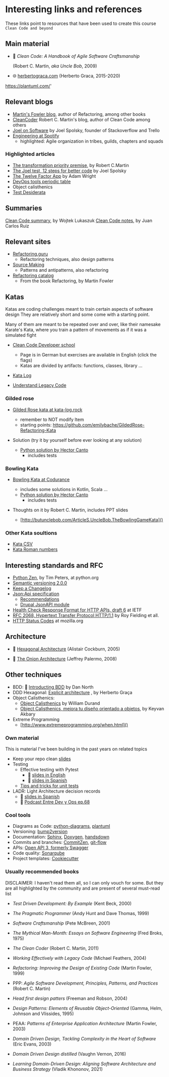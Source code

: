 # Interesting links and references

These links point to resources that have been used to create this course `Clean Code and beyond`

## Main material

- 📘 _Clean Code: A Handbook of Agile Software Craftsmanship_ 
  
  (Robert C. Martin, _aka Uncle Bob_, 2009)

- 🌐 [herbertograca.com]()
  (Herberto Graca,  2015-2020)



https://plantuml.com/'

## Relevant blogs

* [Martin's Fowler blog](https://martinfowler.com/), author of Refactoring, among other books
* [CleanCoder](http://blog.cleancoder.com/) Robert C. Martin's blog, author of Clean Code among others
* [Joel on Software](https://www.joelonsoftware.com/) by Joel Spolsky, founder of Stackoverflow and Trello
* [Engineering at Spotify](https://engineering.atspotify.com/)
  * highlighted: Agile organization in tribes, guilds, chapters and squads


### Highlighted articles

- [The transformation priority premise](http://blog.cleancoder.com/uncle-bob/2013/05/27/TheTransformationPriorityPremise.html), by Robert C.Martin
- [The Joel test, 12 steps for better code](https://www.joelonsoftware.com/2000/08/09/the-joel-test-12-steps-to-better-code/) by Joel Spolsky
- [The Twelve Factor App](https://12factor.net/) by Adam Wright
- [DevOps tools periodic table](https://digital.ai/devops-tools-periodic-table)
- Object calisthenics
- [Test Desiderata](https://kentbeck.github.io/TestDesiderata/)

## Summaries

[Clean Code summary](https://gist.github.com/wojteklu/73c6914cc446146b8b533c0988cf8d29), by Wojtek Lukaszuk
[Clean Code notes](https://github.com/JuanCrg90/Clean-Code-Notes), by Juan Carlos Ruiz

## Relevant sites

* [Refactoring.guru](https://refactoring.guru/)
  * Refactoring techniques, also design patterns
* [Source Making](https://sourcemaking.com/)
  * Patterns and antipatterns, also refactoring 
* [Refactoring catalog](https://refactoring.com/catalog/)
  * From the book Refactoring, by Martin Fowler 

## Katas

Katas are coding challenges meant to train certain aspects of software design
They are relatively short and some come with a starting point.

Many of them are meant to be repeated over and over, like their namesake Karate's Kata, where
you train a pattern of movements as if it was a simulated fight

- [Clean Code Developer school](https://ccd-school.de/coding-dojo/)
  - Page is in German but exercises are available in English (click the flags)
  - Katas are divided by artifacts: functions, classes, library ...

- [Kata Log](https://kata-log.rocks/)

- [Understand Legacy Code](https://understandlegacycode.com/blog/5-coding-exercises-to-practice-refactoring-legacy-code/)


### Gilded rose

- [Gilded Rose kata at kata-log.rock](https://kata-log.rocks/gilded-rose-kata)
  - remember to NOT modify Item
  - starting points: https://github.com/emilybache/GildedRose-Refactoring-Kata

- Solution (try it by yourself before ever looking at any solution)
  - [Python solution by Hector Canto](https://github.com/hectorcanto/katas-clean-code/tree/feature/gilded-rose/katas)
    - includes tests 


### Bowling Kata

- [Bowling Kata at Codurance](https://www.codurance.com/katalyst/bowling)
  - includes some solutions in Kotlin, Scala ... 
  - [Python solution by Hector Canto](https://github.com/hectorcanto/katas-clean-code/blob/feature/bowling/katas/bowling.py)
    - includes tests 

- Thoughts on it by Robert C. Martin, includes PPT slides
  - [http://butunclebob.com/ArticleS.UncleBob.TheBowlingGameKata]()
    

### Other Kata soultions

* [Kata CSV](https://github.com/hectorcanto/katas-clean-code/blob/main/katas/csv.py)
* [Kata Roman numbers](https://github.com/hectorcanto/katas-clean-code/blob/main/katas/roman_numbers.py)


## Interesting standards and RFC

- [Python Zen](https://peps.python.org/pep-0020/), by Tim Peters, at python.org
- [Semantic versioning 2.0.0](https://semver.org/)
- [Keep a Changelog](https://keepachangelog.com/en/1.0.0/)
- [Json:Api specification](https://jsonapi.org/format/)
  - [Recommendations](https://jsonapi.org/recommendations/)
  - [Drupal JsonAPI module](https://www.drupal.org/docs/core-modules-and-themes/core-modules/jsonapi-module)
- [Health Check Response Format for HTTP APIs, draft 6](https://datatracker.ietf.org/doc/html/draft-inadarei-api-health-check) at IETF
- [RFC 2068, Hypertext Transfer Protocol HTTP/1.1](https://datatracker.ietf.org/doc/rfc2068/) by Roy Fielding et all.
- [HTTP Status Codes](https://developer.mozilla.org/en-US/docs/Web/HTTP/Status) at mozilla.org 

## Architecture

* 📄 [Hexagonal Architecture](https://alistair.cockburn.us/hexagonal-architecture/)
  (Alistair Cockburn, 2005)

* 📄 [The Onion Architecture](https://jeffreypalermo.com/2008/07/the-onion-architecture-part-1/)
  (Jeffrey Palermo, 2008)


## Other techniques 

- BDD: 📄 [Introducting BDD](https://dannorth.net/introducing-bdd/) by Dan North
- DDD Hexagonal: [Explicit architecture](https://herbertograca.com/2017/11/16/explicit-architecture-01-ddd-hexagonal-onion-clean-cqrs-how-i-put-it-all-together/) , by Herberto Graça
- Object Calisthenics:
  - [Object Calisthenics](https://williamdurand.fr/2013/06/03/object-calisthenics/) by William Durand
  - [Object Calisthenics, mejora tu diseño orientado a objetos](https://keyvanakbary.com/object-calisthenics-mejora-tu-diseno-orientado-a-objetos/), by Keyvan Akbary
- Extreme Programming
  - [http://www.extremeprogramming.org/when.html]() 

### Own material

This is material I've been building in the past years on related topics

- Keep your repo clean [slides](https://www.slideshare.net/HectorCanto/keep-your-repo-clean)
- Testing
  - Effective testing with Pytest
    - 📄 [slides in English](https://www.slideshare.net/HectorCanto/effective-testing-withpytest)
    - 📄 [slides in Spanish](https://www.slideshare.net/HectorCanto/testing-efectivo-con-pytest)
  - [Tips and tricks for unit tests](https://medium.com/worldsensing-techblog/tips-and-tricks-for-unit-tests-b35af5ba79b1)
- LADR: Light Architecture decision records 
  - 📄 [slides in Spanish](https://www.slideshare.net/HectorCanto/)
  - 🎤 [Podcast Entre Dev y Ops ep.68](https://www.entredevyops.es/podcasts/podcast-68.html)


### Cool tools

- Diagrams as Code: [python-diagrams](https://diagrams.mingrammer.com/), [plantuml](https://plantuml.com/)
- Versioning: [bump2version](https://github.com/c4urself/bump2version)
- Documentation: [Sphinx](https://www.sphinx-doc.org/en/master/glossary.html), [Doxygen](https://doxygen.nl/), [handsdown](https://vemel.github.io/handsdown/)
- Commits and branches: [CommitZen](https://commitizen-tools.github.io/commitizen/), [git-flow](https://nvie.com/posts/a-successful-git-branching-model/)
- APIs: [Open API 3, formerly Swagger](https://swagger.io/specification/)
- Code quality: [Sonarqube](https://www.sonarqube.org/)
- Project templates: [Cookiecutter](https://cookiecutter.readthedocs.io/en/stable/)

### Usually recommended books

DISCLAIMER: I haven't read them all, so I can only vouch for some. But they are all
highlighted by the community and are present of several must-read list


* _Test Driven Development: By Example_ (Kent Beck, 2000)
* _The Pragmatic Programmer_ (Andy Hunt and Dave Thomas, 1999)
* _Software Craftsmanship_ (Pete McBreen, 2001)

* _The Mythical Man-Month: Essays on Software Engineering_ (Fred Broks, 1975)
* _The Clean Coder_ (Robert C. Martin, 2011)
 
* _Working Effectively with Legacy Code_ (Michael Feathers, 2004)
* _Refactoring: Improving the Design of Existing Code_ (Martin Fowler, 1999)

* PPP: _Agile Software Development, Principles, Patterns, and Practices_ (Robert C. Martin)
* _Head first design patters_ (Freeman and Robson, 2004)
* _Design Patterns: Elements of Reusable Object-Oriented_  (Gamma, Helm, Johnson and Vlissides, 1995)
* PEAA: _Patterns of Enterprise Application Architecture_ (Martin Fowler, 2003)

* _Domain Driven Design, Tackling Complexity in the Heart of Software_ (Eric Evans, 2003)
* _Domain Driven Design distilled_ (Vaughn Vernon, 2016)
* _Learning Domain-Driven Design: Aligning Software Architecture and Business Strategy_ (Vladik Khononov, 2021)
